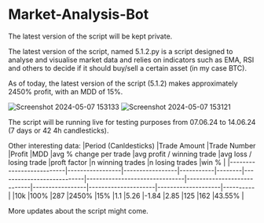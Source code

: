 # Market-Analysis-Bot

The latest version of the script will be kept private.

The latest version of the script, named 5.1.2.py is a
script designed to analyse and visualise market data and relies on indicators
such as EMA, RSI and others to decide if it should buy/sell a certain asset
(in my case BTC).

As of today, the latest version of the script (5.1.2) makes approximately 2450% profit, with an MDD of 15%.

![Screenshot 2024-05-07 153133](https://github.com/SilentHealer584/Market-Analysis-Bot/assets/84270977/89dd8b5f-400a-42a9-a9be-a6502d1d41ac)
![Screenshot 2024-05-07 153121](https://github.com/SilentHealer584/Market-Analysis-Bot/assets/84270977/e210d12f-fc4a-45d4-a0e4-30c6d6564b59)

The script will be running live for testing purposes from 07.06.24 to 14.06.24 (7 days or 42 4h candlesticks).

Other interesting data:
|Period (Canldesticks)     |Trade Amount     |Trade Number     |Profit     |MDD     |avg % change per trade     |avg profit / winning trade     |avg loss / losing trade     |proft factor     |n winning trades     |n losing trades     |win %     |
|--------------------------|-----------------|-----------------|-----------|--------|---------------------------|-------------------------------|----------------------------|-----------------|---------------------|--------------------|----------|
|10k	                     |100%	           |287	             |2450%      |15%     |1.1                        |5.26                           |-1.84                       |2.85           	 |125                  |162                 |43.55%    |

More updates about the script might come.
